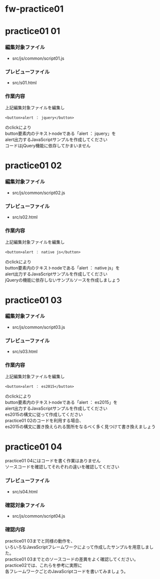 # fw-practice01

# practice01 01

### 編集対象ファイル

- src/js/common/script01.js

### プレビューファイル

- src/s01.html

### 作業内容

上記編集対象ファイルを編集し

    <button>alert ： jquery</button>

のclickにより  
button要素内のテキストnodeである「alert ： jquery」を  
alert出力するJavaScriptサンプルを作成してください  
コードはjQuery機能に依存してかまいません  


# practice01 02

### 編集対象ファイル

- src/js/common/script02.js

### プレビューファイル

- src/s02.html

### 作業内容

上記編集対象ファイルを編集し

    <button>alert ： native js</button>

のclickにより  
button要素内のテキストnodeである「alert ： native js」を  
alert出力するJavaScriptサンプルを作成してください  
jQueryの機能に依存しないサンプルソースを作成しましょう  


# practice01 03

### 編集対象ファイル

- src/js/common/script03.js

### プレビューファイル

- src/s03.html

### 作業内容

上記編集対象ファイルを編集し

    <button>alert ： es2015</button>

のclickにより  
button要素内のテキストnodeである「alert ： es2015」を  
alert出力するJavaScriptサンプルを作成してください  
es2015の構文に従って作成してください  
practice01 02のコードを利用する場合、  
es2015の構文に置き換えられる箇所をなるべく多く見つけて書き換えましょう  


# practice01 04

practice01 04にはコードを書く作業はありません  
ソースコードを確認してそれぞれの違いを確認してください

### プレビューファイル

- src/s04.html

### 確認対象ファイル

- src/js/common/script04.js

### 確認内容

practice01 03までと同様の動作を、  
いろいろなJavaScriptフレームワークによって作成したサンプルを用意しました。  
practice01 03までとのソースコードの差異をよく確認してください。  
practice02では、これらを参考に実際に  
各フレームワークごとのJavaScriptコードを書いてみましょう。



